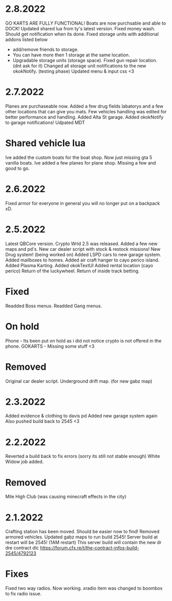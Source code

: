 # 2.8.2022
GO KARTS ARE FULLY FUNCTIONAL!
Boats are now purchsable and able to DOCK!
Updated shared lua from ty's latest version.
Fixed money wash. Should get notification when its done.
Fixed storage units with additional addons listed below
- add/remove friends to storage.
- You can have more then 1 storage at the same location.
- Upgradable storage units (storage space).
Fixed gun repair location. (dnt ask for it)
Changed all storage unit notifications to the new okokNotify. (testing phase)
Updated menu & input css <3

# 2.7.2022
Planes are purchaseable now.
Added a few drug fields labatorys and a few other locations that can give you mats.
Few vehicles handling was edited for better performance and handling.
Added Alta St garage.
Added okokNotify to garage notifications!
Udpated MDT

# Shared vehicle lua
Ive added the custom boats for the boat shop. Now just missing gta 5 vanilla boats.
Ive added a few planes for plane shop. Missing a few and good to go.

# 2.6.2022
Fixed armor for everyone in general you will no longer put on a backpack xD.

# 2.5.2022
Latest QBCore version.
Crypto Wrld 2.5 was released.
Added a few new maps and pd's.
New car dealer script with stock & restock missions!
New Drug system! (being worked on)
Added LSPD cars to new garage system.
Added mailboxes to homes.
Added air craft hanger to cayo perico island.
Added Plasma Karting.
Added okokTextUI
Added rental location (cayo perico)
Return of the luckywheel.
Return of inside track betting.

# Fixed
Readded Boss menus.
Readded Gang menus.

# On hold
Phone - Its been put on hold as i did not notice crypto is not offered in the phone.
GOKARTS - Missing some stuff <3

# Removed
Original car dealer script.
Underground drift map. (for new gabz map)

# 2.3.2022
Added evidence & clothing to davis pd
Added new garage system again
Also pushed build back to 2545 <3

# 2.2.2022
Reverted a build back to fix errors (sorry its still not stable enough)
White Widow job added.

# Removed
Mile High Club (was causing minecraft effects in the city)

# 2.1.2022
Crafting station has been moved. Should be easier now to find!
Removed armored vehicles.
Updated gabz maps to run build 2545!
Server build at restart will be 2545! (1AM restart)
This server build will contain the new dr dre contract dlc
https://forum.cfx.re/t/the-contract-infos-build-2545/4792123

# Fixes
Fixed two way radios. Now working.
xradio item was changed to boombox to fix radio issue.